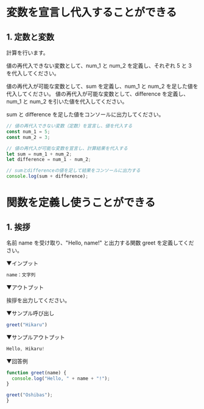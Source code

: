 # 変数を宣言し代入することができる

## 1. 定数と変数

計算を行います。

値の再代入できない変数として、num_1 と num_2 を定義し、それぞれ 5 と 3 を代入してください。

値の再代入が可能な変数として、sum を定義し、num_1 と num_2 を足した値を代入してください。
値の再代入が可能な変数として、difference を定義し、num_1 と num_2 を引いた値を代入してください。

sum と difference を足した値をコンソールに出力してください。

```js
// 値の再代入できない変数（定数）を宣言し、値を代入する
const num_1 = 5;
const num_2 = 3;

// 値の再代入が可能な変数を宣言し、計算結果を代入する
let sum = num_1 + num_2;
let difference = num_1 - num_2;

// sumとdifferenceの値を足して結果をコンソールに出力する
console.log(sum + difference);
```

# 関数を定義し使うことができる

## 1. 挨拶

名前 name を受け取り、"Hello, name!" と出力する関数 greet を定義してください。

▼インプット

```js
name：文字列
```

▼アウトプット

挨拶を出力してください。

▼サンプル呼び出し

```js
greet("Hikaru")
```

▼サンプルアウトプット

```js
Hello, Hikaru!
```

▼回答例

```js
function greet(name) {
  console.log("Hello, " + name + "!");
}

greet("Oshibas");
}
```

